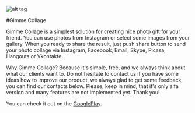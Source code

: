![alt tag](https://cloud.githubusercontent.com/assets/5472900/6379758/aa22ae14-bd45-11e4-935a-9c59da90fc6a.png)

#Gimme Collage

Gimme Collage is a simplest solution for creating nice photo gift for your friend. You can use photos from Instagram or select some images from your gallery. When you ready to share the result, just push share button to send your photo collage via Instagram, Facebook, Email, Skype, Picasa, Hangouts or Vkontakte.

Why Gimme Collage? Because it's simple, free, and we always think about what our clients want to. Do not hesitate to contact us if you have some ideas how to improve our product, we always glad to get some feedback, you can find our contacts below.
Please, keep in mind, that it's only alfa version and many features are not implemented yet.
Thank you!

You can check it out on the [GooglePlay](https://play.google.com/store/apps/details?id=crystal.tech.gimmecollage&hl=ru).
